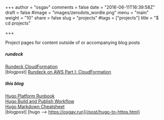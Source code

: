 +++
author = "osgav"
comments = false
date = "2016-06-11T16:39:58Z"
draft = false
#image = "images/zerodots_wordle.png"
menu = "main"
weight = "10"
share = false
slug = "projects"
#tags = ["projects"]
title = "$ cd projects"

+++

Project pages for content outside of or accompanying blog posts

##### rundeck

[Rundeck CloudFormation](/page/projects/rundeck-cloudformation.html)<br />
[blogpost] [Rundeck on AWS Part I: CloudFormation](/post/rundeck-on-aws-part-i.html)<br />


##### this blog

[Hugo Platform Runbook](/page/projects/hugo-platform-runbook.html)<br />
[Hugo Build and Publish Workflow](/page/projects/hugo-build-and-publish-workflow.html)<br />
[Hugo Markdown Cheatsheet](/page/projects/hugo-markdown-cheatsheet.html)<br />
[blogpost] [hugo --> https://osgav.run](/post/hugo-to-https.html)<br />
